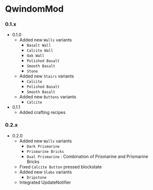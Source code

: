 # QwindomMod

### 0.1.x
- 0.1.0
  - Added new `Walls` variants
    - `Basalt Wall`
    - `Calcite Wall`
    - `Oak Wall`
    - `Polished Basalt`
    - `Smooth Basalt`
    - `Stone`
  - Added new `Stairs` variants
    - `Calcite`
    - `Polished Basalt`
    - `Smooth Basalt`
  - Added new `Buttons` variants
    - `Calcite`
- 0.1.1
  - Added crafting recipes
### 0.2.x
- 0.2.0
  - Added new `Walls` variants
    - `Dark Prismarine`
    - `Prismarine Bricks`
    - `Dual Prismarine` : Combination of Prismarine and Prismarine Bricks
  - Fixed `Calcite Button` pressed blockstate
  - Added new `Slabs` variants
    - `Dripstone`
  - Integrated UpdateNotifier
